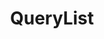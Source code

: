 ---
home: true
title: QueryList
titleTemplate: 优雅的渐进式PHPDOM解析框架
heroImage: /images/code.png
heroText: QueryList
heroAlt: QueryList
tagline: 优雅的渐进式 PHP DOM 解析框架，让DOM解析更简单一点。
actions:
  - text: 🚀入门指南
    link: /querylist4/guide/quick-look
    type: primary
  - text: 项目地址
    link: https://github.com/jae-jae/querylist
    type: secondary

features:
  - title: ✨ 简洁优雅
    details: 规则驱动的DOM解析器，提供了丰富的基于CSS选择器的页面抽取API。
  - title: 🎉 支持插件
    details: 完全模块化的设计，拥有强大的可扩展性。通过插件可以轻松实现诸如：多线程DOM解析、图片本地化、模拟浏览器行为等强大功能！
  - title: 🎈 使用灵活
    details: 不依赖任何框架和架构，它可以单独使用也可以引入到任意的PHP开发框架中去使用。
---